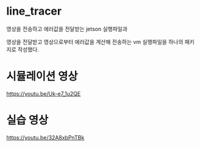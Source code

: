 # line_tracer

영상을 전송하고 에러값을 전달받는 jetson 실행파일과

영상을 전달받고 영상으로부터 에러값을 계산해 전송하는 vm 실행파일을 하나의 패키지로 작성했다.

# 시뮬레이션 영상 
https://youtu.be/Uk-e7_1u2QE
# 실습 영상
https://youtu.be/32A8xbPnTBk
